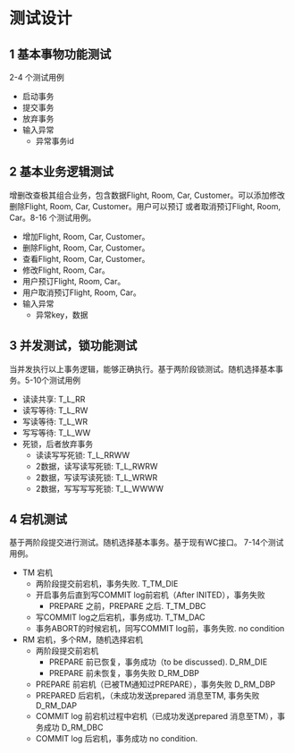 # 测试设计
## 1 基本事物功能测试
2-4 个测试用例
- 启动事务
- 提交事务
- 放弃事务
- 输入异常
    - 异常事务id
## 2 基本业务逻辑测试
增删改查极其组合业务，包含数据Flight, Room, Car, Customer。可以添加修改删除Flight, Room, Car, Customer。用户可以预订
或者取消预订Flight, Room, Car。8-16 个测试用例。
- 增加Flight, Room, Car, Customer。
- 删除Flight, Room, Car, Customer。
- 查看Flight, Room, Car, Customer。
- 修改Flight, Room, Car。
- 用户预订Flight, Room, Car。
- 用户取消预订Flight, Room, Car。
- 输入异常
    - 异常key，数据
## 3 并发测试，锁功能测试
当并发执行以上事务逻辑，能够正确执行。基于两阶段锁测试。随机选择基本事务。5-10个测试用例
- 读读共享: T_L_RR
- 读写等待: T_L_RW
- 写读等待: T_L_WR
- 写写等待: T_L_WW
- 死锁，后者放弃事务
    - 读读写写死锁: T_L_RRWW
    - 2数据，读写读写死锁: T_L_RWRW
    - 2数据，写读写读死锁: T_L_WRWR
    - 2数据，写写写写死锁: T_L_WWWW
## 4 宕机测试
基于两阶段提交进行测试。随机选择基本事务。基于现有WC接口。 7-14个测试用例。
- TM 宕机
    - 两阶段提交前宕机，事务失败. T_TM_DIE
    - 开启事务后直到写COMMIT log前宕机（After INITED），事务失败
        - PREPARE 之前，PREPARE 之后. T_TM_DBC
    - 写COMMIT log之后宕机，事务成功. T_TM_DAC
    - 事务ABORT的时候宕机，同写COMMIT log前，事务失败. no condition
- RM 宕机，多个RM，随机选择宕机
    - 两阶段提交前宕机
        - PREPARE 前已恢复，事务成功（to be discussed). D_RM_DIE
        - PREPARE 前未恢复，事务失败 D_RM_DBP
    - PREPARE 前宕机（已被TM通知过PREPARE），事务失败 D_RM_DBP
    - PREPARED 后宕机，（未成功发送prepared 消息至TM, 事务失败 D_RM_DAP
    - COMMIT log 前宕机过程中宕机（已成功发送prepared 消息至TM），事务成功 D_RM_DBC
    - COMMIT log 后宕机，事务成功 no condition.